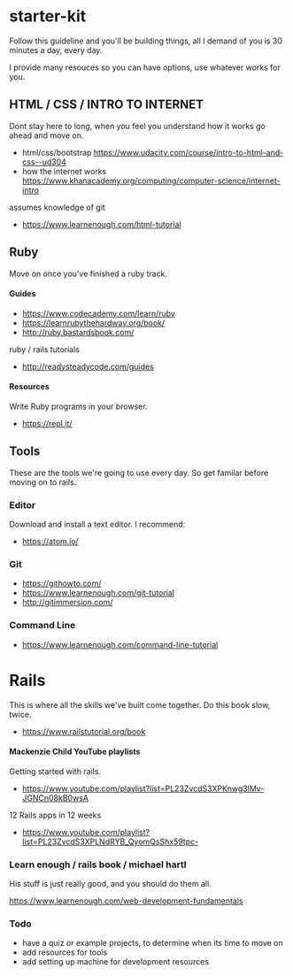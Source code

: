 # starter-kit 
Follow this guideline and you'll be building things, all I demand of you is 30 minutes a day, every day.

I provide many resouces so you can have options, use whatever works for you.

## HTML / CSS / INTRO TO INTERNET
Dont stay here to long, when you feel you understand how it works
go ahead and move on. 

* html/css/bootstrap https://www.udacity.com/course/intro-to-html-and-css--ud304
* how the internet works https://www.khanacademy.org/computing/computer-science/internet-intro

assumes knowledge of git
* https://www.learnenough.com/html-tutorial

## Ruby
Move on once you've finished a ruby track.

#### Guides
* https://www.codecademy.com/learn/ruby
* https://learnrubythehardway.org/book/
* http://ruby.bastardsbook.com/

ruby / rails tutorials 
* http://readysteadycode.com/guides

#### Resources
Write Ruby programs in your browser.
* https://repl.it/

## Tools
These are the tools we're going to use every day.
So get familar before moving on to rails.

### Editor
Download and install a text editor. I recommend:
* https://atom.io/

### Git 
* https://githowto.com/
* https://www.learnenough.com/git-tutorial
* http://gitimmersion.com/

### Command Line
* https://www.learnenough.com/command-line-tutorial

# Rails
This is where all the skills we've built come together. Do this book slow, twice. 
* https://www.railstutorial.org/book

#### Mackenzie Child YouTube playlists
Getting started with rails.
* https://www.youtube.com/playlist?list=PL23ZvcdS3XPKnwg3lMv-JGNCn08kB0wsA

12 Rails apps in 12 weeks
* https://www.youtube.com/playlist?list=PL23ZvcdS3XPLNdRYB_QyomQsShx59tpc-

### Learn enough / rails book / michael hartl 
His stuff is just really good, and you should do them all.

https://www.learnenough.com/web-development-fundamentals

### Todo

* have a quiz or example projects, to determine when its time to move on
* add resources for tools
* add setting up machine for development resources
